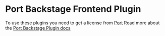 # Port Backstage Frontend Plugin

To use these plugins you need to get a license from [Port](https://backstage-plugin.getport.io/)
Read more about the [Port Backstage Plugin docs](https://port-labs.github.io/backstage-plugin/docs/intro)
